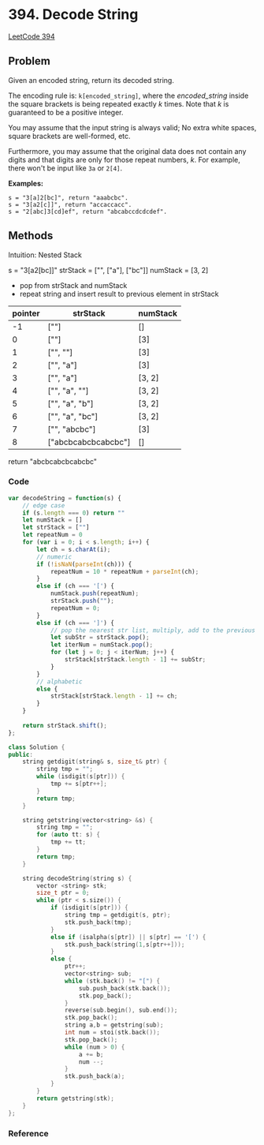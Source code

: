 # 394. Decode String

[LeetCode 394](https://leetcode.com/problems/decode-string/)

## Problem

Given an encoded string, return its decoded string.

The encoding rule is: `k[encoded_string]`, where the *encoded_string* inside the square brackets is being repeated exactly *k* times. Note that *k* is guaranteed to be a positive integer.

You may assume that the input string is always valid; No extra white spaces, square brackets are well-formed, etc.

Furthermore, you may assume that the original data does not contain any digits and that digits are only for those repeat numbers, *k*. For example, there won't be input like `3a` or `2[4]`.

**Examples:**

```
s = "3[a]2[bc]", return "aaabcbc".
s = "3[a2[c]]", return "accaccacc".
s = "2[abc]3[cd]ef", return "abcabccdcdcdef".
```

## Methods
Intuition: Nested Stack

s = "3[a2[bc]]"
strStack = ["", ["a"], ["bc"]]
numStack = [3, 2]

* pop from strStack and numStack
* repeat string and insert result to previous element in strStack

|pointer|strStack|numStack|
|---|---|---|
|-1|[""]|[]|
|0|[""]|[3]|
|1|["", ""]|[3]|
|2|["", "a"]|[3]|
|3|["", "a"]|[3, 2]|
|4|["", "a", ""]|[3, 2]|
|5|["", "a", "b"]|[3, 2]|
|6|["", "a", "bc"]|[3, 2]|
|7|["", "abcbc"]|[3]|
|8|["abcbcabcbcabcbc"]|[]|
return "abcbcabcbcabcbc"

### Code
```JavaScript
var decodeString = function(s) {
    // edge case
    if (s.length === 0) return ""
    let numStack = []
    let strStack = [""]
    let repeatNum = 0
    for (var i = 0; i < s.length; i++) {
        let ch = s.charAt(i);
        // numeric
        if (!isNaN(parseInt(ch))) {
            repeatNum = 10 * repeatNum + parseInt(ch);
        }
        else if (ch === '[') {
            numStack.push(repeatNum);
            strStack.push("");
            repeatNum = 0;
        }
        else if (ch === ']') {
            // pop the nearest str list, multiply, add to the previous str list
            let subStr = strStack.pop();
            let iterNum = numStack.pop();
            for (let j = 0; j < iterNum; j++) {
                strStack[strStack.length - 1] += subStr;
            }
        }
        // alphabetic
        else {
            strStack[strStack.length - 1] += ch;
        }
    }
    
    return strStack.shift();
};
```

```c++
class Solution {
public:
    string getdigit(string& s, size_t& ptr) {
        string tmp = "";
        while (isdigit(s[ptr])) {
            tmp += s[ptr++];
        }
        return tmp;
    }

    string getstring(vector<string> &s) {
        string tmp = "";
        for (auto tt: s) {
            tmp += tt;
        }
        return tmp;
    }

    string decodeString(string s) {
        vector <string> stk;
        size_t ptr = 0;
        while (ptr < s.size()) {
            if (isdigit(s[ptr])) {
                string tmp = getdigit(s, ptr);
                stk.push_back(tmp);
            }
            else if (isalpha(s[ptr]) || s[ptr] == '[') {
                stk.push_back(string(1,s[ptr++]));
            }
            else {
                ptr++;
                vector<string> sub;
                while (stk.back() != "[") {
                    sub.push_back(stk.back());
                    stk.pop_back();
                }
                reverse(sub.begin(), sub.end());
                stk.pop_back();
                string a,b = getstring(sub);
                int num = stoi(stk.back());
                stk.pop_back();
                while (num > 0) {
                    a += b;
                    num --;
                }
                stk.push_back(a);
            }
        }
        return getstring(stk);
    }
};
```



### Reference

